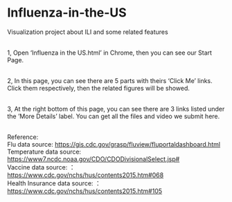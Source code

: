 # Influenza-in-the-US
Visualization project about ILI and some related features<br/><br/>

1, Open ‘Influenza in the US.html’  in Chrome, then you can see our Start Page.<br/><br/>

2, In this page, you can see there are 5 parts with theirs ‘Click Me’ links. Click them respectively, then the related figures will be showed.<br/><br/>

3, At the right bottom of this page, you can see there are 3 links listed under the ’More Details’ label. You can get all the files and video we submit here.<br/><br/>


Reference:<br/>
Flu data source: https://gis.cdc.gov/grasp/fluview/fluportaldashboard.html <br/>
Temperature data source: https://www7.ncdc.noaa.gov/CDO/CDODivisionalSelect.jsp# <br/>
Vaccine data source: ：https://www.cdc.gov/nchs/hus/contents2015.htm#068 <br/>
Health Insurance data source: ：https://www.cdc.gov/nchs/hus/contents2015.htm#105 <br/>
